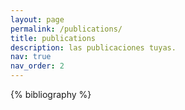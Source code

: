 ```yaml
---
layout: page
permalink: /publications/
title: publications
description: las publicaciones tuyas.
nav: true
nav_order: 2
---
```


<!-- _pages/publications.md -->
<div class="publications">

{% bibliography %}

</div>
